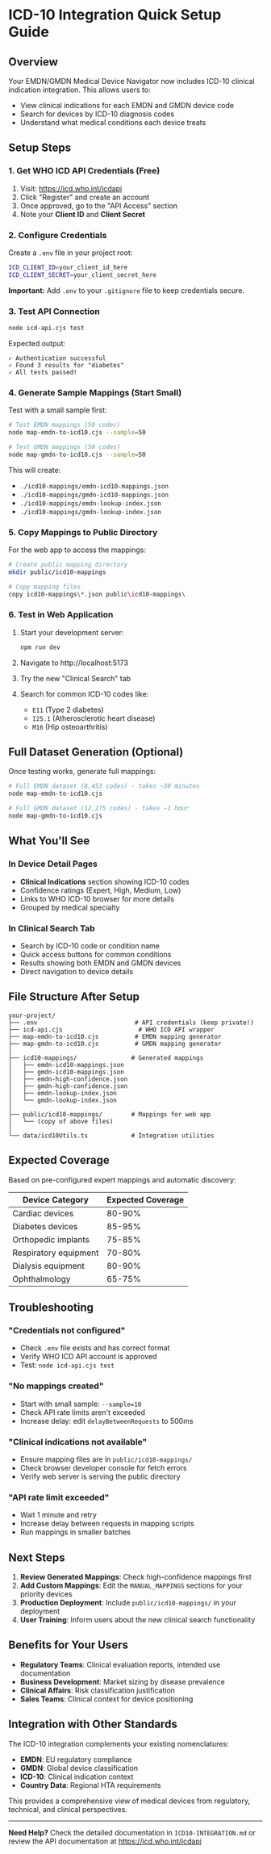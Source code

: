 # ICD-10 Integration Quick Setup Guide

## Overview

Your EMDN/GMDN Medical Device Navigator now includes ICD-10 clinical indication integration. This allows users to:

- View clinical indications for each EMDN and GMDN device code
- Search for devices by ICD-10 diagnosis codes
- Understand what medical conditions each device treats

## Setup Steps

### 1. Get WHO ICD API Credentials (Free)

1. Visit: https://icd.who.int/icdapi
2. Click "Register" and create an account
3. Once approved, go to the "API Access" section
4. Note your **Client ID** and **Client Secret**

### 2. Configure Credentials

Create a `.env` file in your project root:

```bash
ICD_CLIENT_ID=your_client_id_here
ICD_CLIENT_SECRET=your_client_secret_here
```

**Important:** Add `.env` to your `.gitignore` file to keep credentials secure.

### 3. Test API Connection

```bash
node icd-api.cjs test
```

Expected output:
```
✓ Authentication successful
✓ Found 3 results for "diabetes"
✓ All tests passed!
```

### 4. Generate Sample Mappings (Start Small)

Test with a small sample first:

```bash
# Test EMDN mappings (50 codes)
node map-emdn-to-icd10.cjs --sample=50

# Test GMDN mappings (50 codes)  
node map-gmdn-to-icd10.cjs --sample=50
```

This will create:
- `./icd10-mappings/emdn-icd10-mappings.json`
- `./icd10-mappings/gmdn-icd10-mappings.json`
- `./icd10-mappings/emdn-lookup-index.json`
- `./icd10-mappings/gmdn-lookup-index.json`

### 5. Copy Mappings to Public Directory

For the web app to access the mappings:

```bash
# Create public mapping directory
mkdir public/icd10-mappings

# Copy mapping files
copy icd10-mappings\*.json public\icd10-mappings\
```

### 6. Test in Web Application

1. Start your development server:
   ```bash
   npm run dev
   ```

2. Navigate to http://localhost:5173

3. Try the new "Clinical Search" tab

4. Search for common ICD-10 codes like:
   - `E11` (Type 2 diabetes)
   - `I25.1` (Atherosclerotic heart disease)
   - `M16` (Hip osteoarthritis)

## Full Dataset Generation (Optional)

Once testing works, generate full mappings:

```bash
# Full EMDN dataset (8,453 codes) - takes ~30 minutes
node map-emdn-to-icd10.cjs

# Full GMDN dataset (12,275 codes) - takes ~1 hour
node map-gmdn-to-icd10.cjs
```

## What You'll See

### In Device Detail Pages
- **Clinical Indications** section showing ICD-10 codes
- Confidence ratings (Expert, High, Medium, Low)
- Links to WHO ICD-10 browser for more details
- Grouped by medical specialty

### In Clinical Search Tab
- Search by ICD-10 code or condition name
- Quick access buttons for common conditions
- Results showing both EMDN and GMDN devices
- Direct navigation to device details

## File Structure After Setup

```
your-project/
├── .env                           # API credentials (keep private!)
├── icd-api.cjs                     # WHO ICD API wrapper
├── map-emdn-to-icd10.cjs          # EMDN mapping generator
├── map-gmdn-to-icd10.cjs          # GMDN mapping generator
│
├── icd10-mappings/               # Generated mappings
│   ├── emdn-icd10-mappings.json
│   ├── gmdn-icd10-mappings.json
│   ├── emdn-high-confidence.json
│   ├── gmdn-high-confidence.json
│   ├── emdn-lookup-index.json
│   └── gmdn-lookup-index.json
│
├── public/icd10-mappings/        # Mappings for web app
│   └── (copy of above files)
│
└── data/icd10Utils.ts            # Integration utilities
```

## Expected Coverage

Based on pre-configured expert mappings and automatic discovery:

| Device Category | Expected Coverage |
|-----------------|-------------------|
| Cardiac devices | 80-90% |
| Diabetes devices | 85-95% |
| Orthopedic implants | 75-85% |
| Respiratory equipment | 70-80% |
| Dialysis equipment | 80-90% |
| Ophthalmology | 65-75% |

## Troubleshooting

### "Credentials not configured"
- Check `.env` file exists and has correct format
- Verify WHO ICD API account is approved
- Test: `node icd-api.cjs test`

### "No mappings created"
- Start with small sample: `--sample=10`
- Check API rate limits aren't exceeded
- Increase delay: edit `delayBetweenRequests` to 500ms

### "Clinical indications not available"
- Ensure mapping files are in `public/icd10-mappings/`
- Check browser developer console for fetch errors
- Verify web server is serving the public directory

### "API rate limit exceeded"
- Wait 1 minute and retry
- Increase delay between requests in mapping scripts
- Run mappings in smaller batches

## Next Steps

1. **Review Generated Mappings**: Check high-confidence mappings first
2. **Add Custom Mappings**: Edit the `MANUAL_MAPPINGS` sections for your priority devices
3. **Production Deployment**: Include `public/icd10-mappings/` in your deployment
4. **User Training**: Inform users about the new clinical search functionality

## Benefits for Your Users

- **Regulatory Teams**: Clinical evaluation reports, intended use documentation
- **Business Development**: Market sizing by disease prevalence
- **Clinical Affairs**: Risk classification justification
- **Sales Teams**: Clinical context for device positioning

## Integration with Other Standards

The ICD-10 integration complements your existing nomenclatures:

- **EMDN**: EU regulatory compliance
- **GMDN**: Global device classification  
- **ICD-10**: Clinical indication context
- **Country Data**: Regional HTA requirements

This provides a comprehensive view of medical devices from regulatory, technical, and clinical perspectives.

---

**Need Help?** Check the detailed documentation in `ICD10-INTEGRATION.md` or review the API documentation at https://icd.who.int/icdapi